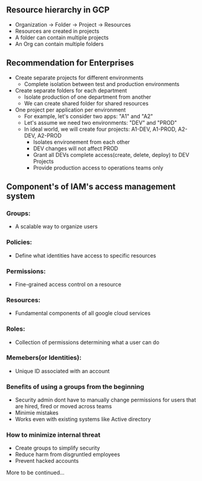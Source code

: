 ## Resource hierarchy in GCP
- Organization -> Folder -> Project -> Resources
- Resources are created in projects
- A folder can contain multiple projects
- An Org can contain multiple folders

## Recommendation for Enterprises
- Create separate projects for different environments
    - Complete isolation between test and production environments
- Create separate folders for each department
    - Isolate production of one department from another
    - We can create shared folder for shared resources
- One project per application per environment
    - For example, let's consider two apps: "A1" and "A2"
    - Let's assume we need two environments: "DEV" and "PROD"
    - In ideal world, we will create four projects: A1-DEV, A1-PROD, A2-DEV, A2-PROD
        - Isolates environement from each other
        - DEV changes will not affect PROD
        - Grant all DEVs complete access(create, delete, deploy) to DEV Projects
        - Provide production access to operations teams only
        
  











## Component's of IAM's access management system
### Groups:
- A scalable way to organize users

### Policies:
- Define what identities have access to specific resources

### Permissions:
- Fine-grained access control on a resource

### Resources:
- Fundamental components of all google cloud services

### Roles:
- Collection of permissions determining what a user can do

### Memebers(or Identities):
- Unique ID associated with an account

### Benefits of using a groups from the beginning
- Security admin dont have to manually change permissions for users that are hired, fired or moved across teams
- Minimie mistakes 
- Works even with existing systems like Active directory

### How to minimize internal threat
- Create groups to simplify security
- Reduce harm from disgruntled employees
- Prevent hacked accounts

More to be continued...
